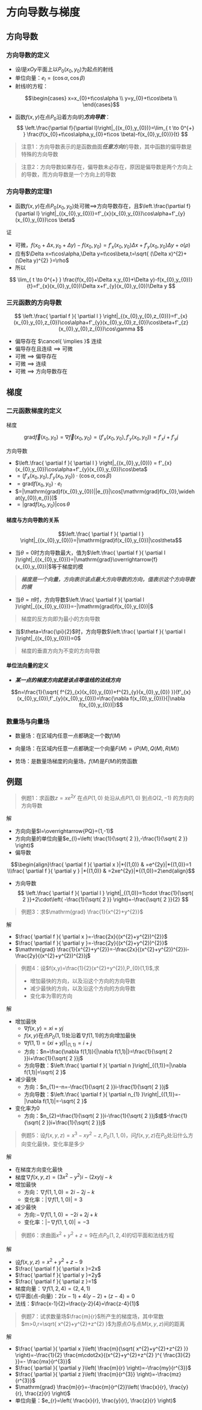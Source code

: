 # 方向导数与梯度

## 方向导数

### 方向导数的定义

- 设$l$是$xOy$平面上以$P_{0}(x_{0},y_{0})$为起点的射线
- 单位向量：$e_{l}=(\cos\alpha ,\cos\beta)$
- 射线$l$的方程：

$$\begin{cases}
x=x_{0}+t\cos\alpha \\
y=y_{0}+t\cos\beta \\
\end{cases}$$
- 函数$f(x,y)$在点$P_{0}$沿着方向$l$的***方向导数***： $$
\left.\frac{\partial f}{\partial l}\right|_{(x_{0},y_{0})}=\lim_{ t \to 0^{+} }  \frac{f(x_{0}+t\cos\alpha,y_{0}+t\cos \beta)-f(x_{0},y_{0})}{t}
$$

> 注意1：方向导数表示的是函数曲面***任意方向***的导数，其中函数的偏导数是特殊的方向导数

> 注意2：方向导数如果存在，偏导数未必存在，原因是偏导数是两个方向上的导数，而方向导数是一个方向上的导数

### 方向导数的定理1

- 函数$f(x,y)$在点$P_{0}(x_{0},y_{0})$处可微$\implies$方向导数存在，且$\left.\frac{\partial f}{\partial l} \right|_{(x_{0},y_{0})}=f'_{x}(x_{0},y_{0})\cos\alpha+f'_{y}(x_{0},y_{0})\cos \beta$

证

- 可微，$f(x_{0}+\Delta x,y_{0}+\Delta y)-f(x_{0},y_{0})=f'_{x}(x_{0},y_{0})\Delta x+f'_{y}(x_{0},y_{0})\Delta y+o(\rho)$
- 应有$\Delta x=t\cos\alpha,\Delta y=t\cos\beta,t=\sqrt{ (\Delta x)^{2}+(\Delta y)^{2} }=\rho$
- 所以

$$
\lim_{ t \to 0^{+} } \frac{f(x_{0}+\Delta x,y_{0}+\Delta y)-f(x_{0},y_{0})}{t}=f'_{x}(x_{0},y_{0})\Delta x+f'_{y}(x_{0},y_{0})\Delta y
$$

### 三元函数的方向导数

$$
\left.\frac{ \partial f }{ \partial l } \right|_{(x_{0},y_{0},z_{0})}=f'_{x}(x_{0},y_{0},z_{0})\cos\alpha+f'_{y}(x_{0},y_{0},z_{0})\cos\beta+f'_{z}(x_{0},y_{0},z_{0})\cos\gamma
$$

- 偏导存在 $\cancel{ \implies }$ 连续
- 偏导存在且连续 $\implies$ 可微
- 可微 $\implies$ 偏导存在
- 可微 $\implies$ 连续
- 可微 $\implies$ 方向导数存在

## 梯度

### 二元函数梯度的定义

梯度

$$
\mathrm{grad} \overrightarrow{f}(x_{0},y_{0})
=\nabla \overrightarrow{f}(x_{0},y_{0})
=(f'_{x}(x_{0},y_{0}),f'_{y}(x_{0},y_{0}))
=f'_{x}i+f'_{y}j
$$

方向导数

- $\left.\frac{ \partial f }{ \partial l } \right|_{(x_{0},y_{0})} = f'_{x}(x_{0},y_{0})\cos\alpha+f'_{y}(x_{0},y_{0})\cos\beta$
- $=(f'_{x}(x_{0},y_{0}),f'_{y}(x_{0},y_{0}))\cdot(\cos\alpha,\cos \beta)$
- $=\mathrm{grad}f(x_{0},y_{0})\cdot e_{l}$
- $=|\mathrm{grad}f(x_{0},y_{0})||e_{l}|\cos[\mathrm{grad}f(x_{0},\widehat{y_{0}),e_{l}}]$
- $=|\mathrm{grad}f(x_{0},y_{0})|\cos\theta$

#### 梯度与方向导数的关系

$$\left.\frac{ \partial f }{ \partial l } \right|_{(x_{0},y_{0})}=|\mathrm{grad}f(x_{0},y_{0})|\cos\theta$$

- 当$\theta=0$时方向导数最大，值为$\left.\frac{ \partial f }{ \partial l }\right|_{(x_{0},y_{0})}=|\mathrm{grad}\overrightarrow{f}(x_{0},y_{0})|$等于梯度的模

> ***梯度是一个向量，方向表示该点最大方向导数的方向，值表示这个方向导数的模***

- 当$\theta=\pi$时，方向导数$\left.\frac{ \partial f }{ \partial l }\right|_{(x_{0},y_{0})}=-|\mathrm{grad}f(x_{0},y_{0})|$

> 梯度的反方向即为最小的方向导数

- 当$\theta=\frac{\pi}{2}$时，方向导数$\left.\frac{ \partial f }{ \partial l }\right|_{(x_{0},y_{0})}=0$

> 梯度的垂直方向为不变的方向导数

#### 单位法向量的定义

- ***某一点的梯度方向就是该点等值线的法线方向***

$$n=\frac{1}{\sqrt{ f^{2}_{x}(x_{0},y_{0})+f^{2}_{y}(x_{0},y_{0}) }}(f'_{x}(x_{0},y_{0}),f'_{y}(x_{0},y_{0}))=\frac{\nabla f(x_{0},y_{0})}{|\nabla f(x_{0},y_{0})|}$$

### 数量场与向量场

- 数量场：在区域内任意一点都确定一个数$f(M)$
- 向量场：在区域内任意一点都确定一个向量$F(M)=(P(M),Q(M),R(M))$

- 势场：是数量场梯度的向量场，$f(M)$是$F(M)$的势函数

## 例题

> 例题1：求函数$z=xe^{2y}$ 在点$P(1,0)$ 处沿从点$P(1,0)$ 到点$Q(2,-1)$ 的方向的方向导数

解

- 方向向量$l=\overrightarrow{PQ}=(1,-1)$
- 方向向量的单位向量$e_{l}=\left( \frac{1}{\sqrt{ 2 }},-\frac{1}{\sqrt{ 2 }} \right)$
- 偏导数

$$\begin{align}\frac{ \partial f }{ \partial x }|*{(1,0)}  & =e^{2y}|*{(1,0)}=1 \\\frac{ \partial f }{ \partial y } |*{(1,0)} & =2xe^{2y}|*{(1,0)}=2\end{align}$$
- 方向导数 $$
\left.\frac{ \partial f }{ \partial l } \right|_{(1,0)}=1\cdot \frac{1}{\sqrt{ 2 }}+2\cdot\left( -\frac{1}{\sqrt{ 2 }} \right)=-\frac{\sqrt{ 2 }}{2}
$$

> 例题3：求$\mathrm{grad} \frac{1}{x^{2}+y^{2}}$

解

- $\frac{ \partial f }{ \partial x }=-\frac{2x}{(x^{2}+y^{2})^{2}}$
- $\frac{ \partial f }{ \partial y }=-\frac{2y}{(x^{2}+y^{2})^{2}}$
- $\mathrm{grad} \frac{1}{x^{2}+y^{2}}=-\frac{2x}{(x^{2}+y^{2})^{2}}i-\frac{2y}{(x^{2}+y^{2})^{2}}j$

> 例题4：设$f(x,y)=\frac{1}{2}(x^{2}+y^{2}),P_{0}(1,1)$,求
>
> - 增加最快的方向，以及沿这个方向的方向导数
> - 减少最快的方向，以及沿这个方向的方向导数
> - 变化率为零的方向

解

- 增加最快
  - $\nabla f(x,y)=xi+yj$
  - $f(x,y)$在点$P_{0}(1,1)$处沿着$\nabla f(1,1)$的方向增加最快
  - $\nabla f(1,1)=(xi+yj)\left.\right|_{(1,1)}=i+j$
  - 方向：$n=\frac{\nabla f(1,1)}{|\nabla f(1,1)|}=\frac{1}{\sqrt{ 2 }}i+\frac{1}{\sqrt{ 2 }}j$
  - 方向导数：$\left.\frac{ \partial f }{ \partial n }\right|_{(1,1)}=|\nabla f(1,1)|=\sqrt{ 2 }$
- 减少最快
  - 方向：$n_{1}=-n=-\frac{1}{\sqrt{ 2 }}i-\frac{1}{\sqrt{ 2 }}j$
  - 方向导数：$\left.\frac{ \partial f }{ \partial n_{1} }\right|_{(1,1)}=-|\nabla f(1,1)|=-\sqrt{ 2 }$
- 变化率为0
  - 方向：$n_{2}=\frac{1}{\sqrt{ 2 }}i-\frac{1}{\sqrt{ 2 }}j$或$-\frac{1}{\sqrt{ 2 }}i+\frac{1}{\sqrt{ 2 }}j$

> 例题5：设$f(x,y,z)=x^{3}-xy^{2}-z,P_{0}(1,1,0)$，问$f(x,y,z)$在$P_{0}$处沿什么方向变化最快，变化率是多少

解

- 在梯度方向变化最快
- 梯度$\nabla f(x,y,z)=(3x^{2}-y^{2})i-(2xy)j-k$
- 增加最快
  - 方向：$\nabla f(1,1,0)=2i-2j-k$
  - 变化率：$|\nabla f(1,1,0)|=3$
- 减少最快
  - 方向:$-\nabla f(1,1,0)=-2i+2j+k$
  - 变化率：$|-\nabla f(1,1,0)|=-3$

> 例题6：求曲面$x^{2}+y^{2}+z=9$在点$P_{0}(1,2,4)$的切平面和法线方程

解

- 设$f(x,y,z)=x^{2}+y^{2}+z-9$
- $\frac{ \partial f }{ \partial x }=2x$
- $\frac{ \partial f }{ \partial y }=2y$
- $\frac{ \partial f }{ \partial z }=1$
- 梯度向量：$\nabla f(1,2,4)=(2,4,1)$
- 切平面(点-向量)：$2(x-1)+4(y-2)+(z-4)=0$
- 法线：$\frac{x-1}{2}=\frac{y-2}{4}=\frac{z-4}{1}$

> 例题7：试求数量场$\frac{m}{r}$所产生的梯度场，其中常数$m>0,r=\sqrt{ x^{2}+y^{2}+z^{2} }$为原点$O$与点$M(x,y,z)$间的距离

解

- $\frac{ \partial  }{ \partial x }\left( \frac{m}{\sqrt{ x^{2}+y^{2}+z^{2} }} \right)=-\frac{1}{2} \frac{m\cdot2x}{(x^{2}+y^{2}+z^{2} )^{ \frac{3}{2} }}=- \frac{mx}{r^{3}}$
- $\frac{ \partial  }{ \partial y }\left( \frac{m}{r} \right)=-\frac{my}{r^{3}}$
- $\frac{ \partial  }{ \partial z }\left( \frac{m}{r^{3}} \right)=-\frac{mz}{r^{3}}$
- $\mathrm{grad} \frac{m}{r}=-\frac{m}{r^{2}}\left( \frac{x}{r}, \frac{y}{r}, \frac{z}{r} \right)$
- 单位向量：$e_{r}=\left( \frac{x}{r}, \frac{y}{r}, \frac{z}{r} \right)$
